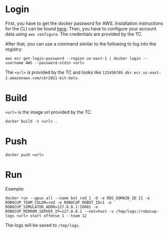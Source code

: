 # Login

First, you have to get the docker password for AWS. Installation instructions for the CLI can be
found [here](https://docs.aws.amazon.com/cli/latest/userguide/getting-started-install.html).
Then, you have to configure your account data using `aws configure`. The credentials are provided
by the TC.

After that, you can use a command similar to the following to log into the registry:
```
aws ecr get-login-password --region us-east-1 | docker login --username AWS --password-stdin <url>
```
The `<url>` is provided by the TC and looks like `123456789.dkr.ecr.us-east-1.amazonaws.com/cbr2021-bit-bots`.

# Build
`<url>` is the image url provided by the TC.

```
docker build -t <url> .
```

# Push
```
docker push <url>
```

# Run
Example:
```
docker run --gpus all --name bot_red_1 -d -e ROS_DOMAIN_ID 21 -e ROBOCUP_TEAM_COLOR=red -e ROBOCUP_ROBOT_ID=1 -e ROBOCUP_SIMULATOR_ADDR=127.0.0.1:10001 -e ROBOCUP_MIRROR_SERVER_IP=127.0.0.1 --net=host -v /tmp/logs:/robocup-logs <url> start offense 1 --team 12
```
The logs will be saved to `/tmp/logs`.
